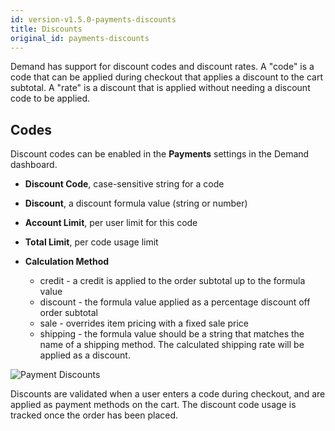 ```yaml
---
id: version-v1.5.0-payments-discounts
title: Discounts
original_id: payments-discounts
---
```

    
Demand has support for discount codes and discount rates.  A "code" is a code that can be applied during checkout that applies a discount to the cart subtotal.  A "rate" is a discount that is applied without needing a discount code to be applied.

## Codes

Discount codes can be enabled in the **Payments** <i class="rui font-icon fa fa-credit-card"></i> settings in the Demand dashboard.

-   **Discount Code**, case-sensitive string for a code

-   **Discount**, a discount formula value (string or number)

-   **Account Limit**, per user limit for this code

-   **Total Limit**, per code usage limit

-   **Calculation Method**
    -   credit - a credit is applied to the order subtotal up to the formula value
    -   discount - the formula value applied as a percentage discount off order subtotal
    -   sale - overrides item pricing with a fixed sale price
    -   shipping - the formula value should be a string that matches the name of a shipping method. The calculated shipping rate will be applied as a discount.

![](/assets/admin-dashboard-payments-discounts.png "Payment Discounts")

Discounts are validated when a user enters a code during checkout, and are applied as payment methods on the cart. The discount code usage is tracked once the order has been placed.
